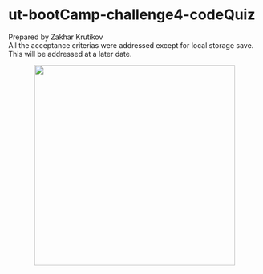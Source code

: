 # ut-bootCamp-challenge4-codeQuiz </br>
Prepared by Zakhar Krutikov </br>
All the acceptance criterias were addressed except for local storage save. This will be addressed at a later date.
<div align="center">
    <img src="capture.jpg" width="400px"</img> 
</div>
